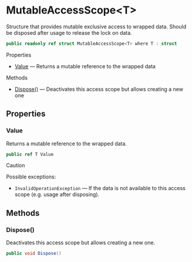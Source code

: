 # MutableAccessScope\<T\>

Structure that provides mutable exclusive access to wrapped data.
Should be disposed after usage to release the lock on data.

```csharp
public readonly ref struct MutableAccessScope<T> where T : struct
```

Properties
- [Value](#value) — Returns a mutable reference to the wrapped data

Methods
- [Dispose()](#dispose) — Deactivates this access scope but allows creating a new one


## Properties


### Value

Returns a mutable reference to the wrapped data.

```csharp
public ref T Value
```

> [!CAUTION]
> Possible exceptions: 
> - `InvalidOperationException` — If the data is not available to this access scope (e.g. usage after disposing).


## Methods


### Dispose()

Deactivates this access scope but allows creating a new one.

```csharp
public void Dispose()
```
